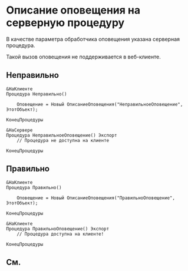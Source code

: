 # Описание оповещения на серверную процедуру

В качестве параметра обработчика оповещения указана серверная процедура.

Такой вызов оповещения не поддерживается в веб-клиенте.

## Неправильно

```bsl
&НаКлиенте
Процедура Неправильно()

	Оповещение = Новый ОписаниеОповещения("НеправильноеОповещение", ЭтотОбъект);
	
КонецПроцедуры

&НаСервере
Процедура НеправильноеОповещение() Экспорт
	// Процедура не доступна на клиенте

КонецПроцедуры
```

## Правильно

```bsl
&НаКлиенте
Процедура Правильно()

	Оповещение = Новый ОписаниеОповещения("ПравильноОповещение", ЭтотОбъект);
	
КонецПроцедуры

&НаКлиенте
Процедура ПравильноОповещение() Экспорт
	// Процедура доступна на клиенте!
	
КонецПроцедуры
```

## См.


